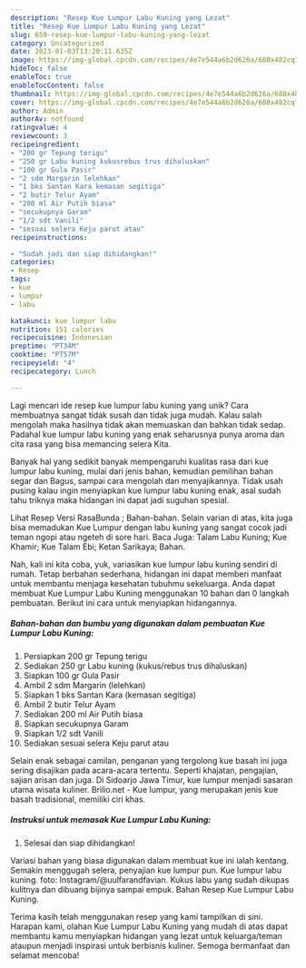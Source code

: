 ```yaml
---
description: "Resep Kue Lumpur Labu Kuning yang Lezat"
title: "Resep Kue Lumpur Labu Kuning yang Lezat"
slug: 659-resep-kue-lumpur-labu-kuning-yang-lezat
category: Uncategorized
date: 2023-01-03T13:20:11.635Z
image: https://img-global.cpcdn.com/recipes/4e7e544a6b2d626a/680x482cq70/kue-lumpur-labu-kuning-foto-resep-utama.jpg
hideToc: false
enableToc: true
enableTocContent: false
thumbnail: https://img-global.cpcdn.com/recipes/4e7e544a6b2d626a/680x482cq70/kue-lumpur-labu-kuning-foto-resep-utama.jpg
cover: https://img-global.cpcdn.com/recipes/4e7e544a6b2d626a/680x482cq70/kue-lumpur-labu-kuning-foto-resep-utama.jpg
author: Admin
authorAv: notfound
ratingvalue: 4
reviewcount: 3
recipeingredient:
- "200 gr Tepung terigu"
- "250 gr Labu kuning kukusrebus trus dihaluskan"
- "100 gr Gula Pasir"
- "2 sdm Margarin lelehkan"
- "1 bks Santan Kara kemasan segitiga"
- "2 butir Telur Ayam"
- "200 ml Air Putih biasa"
- "secukupnya Garam"
- "1/2 sdt Vanili"
- "sesuai selera Keju parut atau"
recipeinstructions:

- "Sudah jadi dan siap dihidangkan!"
categories:
- Resep
tags:
- kue
- lumpur
- labu

katakunci: kue lumpur labu 
nutrition: 151 calories
recipecuisine: Indonesian
preptime: "PT34M"
cooktime: "PT57M"
recipeyield: "4"
recipecategory: Lunch

---
```





Lagi mencari ide resep kue lumpur labu kuning yang unik? Cara membuatnya sangat tidak susah dan tidak juga mudah. Kalau salah mengolah maka hasilnya tidak akan memuaskan dan bahkan tidak sedap. Padahal kue lumpur labu kuning yang enak seharusnya punya aroma dan cita rasa yang bisa memancing selera Kita.





Banyak hal yang sedikit banyak mempengaruhi kualitas rasa dari kue lumpur labu kuning, mulai dari jenis bahan, kemudian pemilihan bahan segar dan Bagus, sampai cara mengolah dan menyajikannya. Tidak usah pusing kalau ingin menyiapkan kue lumpur labu kuning enak,      asal sudah tahu triknya maka hidangan ini dapat jadi suguhan spesial.














Lihat Resep Versi RasaBunda ; Bahan-bahan. Selain varian di atas, kita juga bisa memadukan Kue Lumpur dengan labu kuning yang sangat cocok jadi teman ngopi atau ngeteh di sore hari. Baca Juga: Talam Labu Kuning; Kue Khamir; Kue Talam Ebi; Ketan Sarikaya; Bahan.






Nah, kali ini kita coba, yuk, variasikan kue lumpur labu kuning sendiri di rumah. Tetap berbahan sederhana, hidangan ini dapat memberi manfaat untuk membantu menjaga kesehatan tubuhmu sekeluarga. Anda dapat membuat Kue Lumpur Labu Kuning menggunakan 10 bahan dan 0 langkah pembuatan. Berikut ini cara untuk menyiapkan hidangannya.

<!--inarticleads1-->

##### Bahan-bahan dan bumbu yang digunakan dalam pembuatan Kue Lumpur Labu Kuning:

1. Persiapkan 200 gr Tepung terigu
1. Sediakan 250 gr Labu kuning (kukus/rebus trus dihaluskan)
1. Siapkan 100 gr Gula Pasir
1. Ambil 2 sdm Margarin (lelehkan)
1. Siapkan 1 bks Santan Kara (kemasan segitiga)
1. Ambil 2 butir Telur Ayam
1. Sediakan 200 ml Air Putih biasa
1. Siapkan secukupnya Garam
1. Siapkan 1/2 sdt Vanili
1. Sediakan sesuai selera Keju parut atau


Selain enak sebagai camilan, penganan yang tergolong kue basah ini juga sering disajikan pada acara-acara tertentu. Seperti khajatan, pengajian, sajian arisan dan juga. Di Sidoarjo Jawa Timur, kue lumpur menjadi sasaran utama wisata kuliner. Brilio.net - Kue lumpur, yang merupakan jenis kue basah tradisional, memiliki ciri khas. 

<!--inarticleads2-->

##### Instruksi untuk memasak Kue Lumpur Labu Kuning:


1. Selesai dan siap dihidangkan!

Variasi bahan yang biasa digunakan dalam membuat kue ini ialah kentang. Semakin menggugah selera, penyajian kue lumpur pun. Kue lumpur labu kuning. foto: Instagram/@uulfarandfavian. Kukus labu yang sudah dikupas kulitnya dan dibuang bijinya sampai empuk. Bahan Resep Kue Lumpur Labu Kuning. 

Terima kasih telah menggunakan resep yang kami tampilkan di sini. Harapan kami, olahan Kue Lumpur Labu Kuning yang mudah di atas dapat membantu kamu menyiapkan hidangan yang lezat untuk keluarga/teman ataupun menjadi inspirasi untuk berbisnis kuliner. Semoga bermanfaat dan selamat mencoba!
